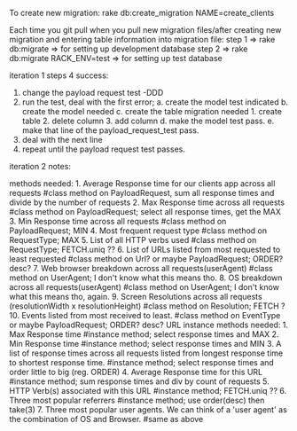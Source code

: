 To create new migration:
rake db:create_migration NAME=create_clients

Each time you git pull when you pull new migration files/after creating new migration and entering table information into migration file:
  step 1 => rake db:migrate => for setting up development database
  step 2 => rake db:migrate RACK_ENV=test  => for setting up test database

iteration 1 steps 4 success:
  1. change the payload request test -DDD
  2. run the test, deal with the first error;
        a. create the model test indicated
        b. create the model needed
        c. create the table migration needed
             1. create table
             2. delete column
             3. add column
        d. make the model test pass.
        e. make that line of the payload_request_test pass.
  3. deal with the next line
  4. repeat until the payload request test passes.

iteration 2 notes:

  methods needed:
    1. Average Response time for our clients app across all requests
      #class method on PayloadRequest, sum all response times and divide by the number of requests
    2. Max Response time across all requests
      #class method on PayloadRequest; select all response times, get the MAX
    3. Min Response time across all requests
      #class method on PayloadRequest; MIN
    4. Most frequent request type
      #class method on RequestType; MAX
    5. List of all HTTP verbs used
      #class method on RequestType; FETCH.uniq ??
    6. List of URLs listed from most requested to least requested
      #class method on Url? or maybe PayloadRequest; ORDER? desc?
    7. Web browser breakdown across all requests(userAgent)
      #class method on UserAgent; I don't know what this means tho.
    8. OS breakdown across all requests(userAgent)
      #class method on UserAgent; I don't know what this means tho, again.
    9. Screen Resolutions across all requests (resolutionWidth x resolutionHeight)
      #class method on Resolution; FETCH ?
    10. Events listed from most received to least.
      #class method on EventType or maybe PayloadRequest; ORDER? desc?
  URL instance methods needed:
    1.  Max Response time
      #instance method; select response times and MAX
    2.  Min Response time
      #instance method; select response times and MIN
    3.  A list of response times across all requests listed from longest response time to shortest response time.
      #instance method; select response times and order little to big (reg. ORDER)
    4.  Average Response time for this URL
      #instance method; sum response times and div by count of requests
    5.  HTTP Verb(s) associated with this URL
      #instance method; FETCH.uniq ??
    6.  Three most popular referrers
      #instance method; use order(desc) then take(3)
    7.  Three most popular user agents. We can think of a 'user agent' as the combination of OS and Browser.
      #same as above
